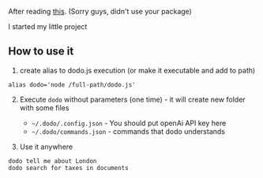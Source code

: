 After reading [this](https://microsoft.github.io/TypeChat/docs/introduction/). (Sorry guys, didn't use your package)

I started my little project

## How to use it

1. create alias to dodo.js execution (or make it executable and add to path)
```
alias dodo='node /full-path/dodo.js'
```

2. Execute `dodo` without parameters (one time) - it will create new folder with some files
    * `~/.dodo/.config.json` - You should put openAi API key here
    * `~/.dodo/commands.json` - commands that dodo understands

3. Use it anywhere
```
dodo tell me about London
dodo search for taxes in documents
```
